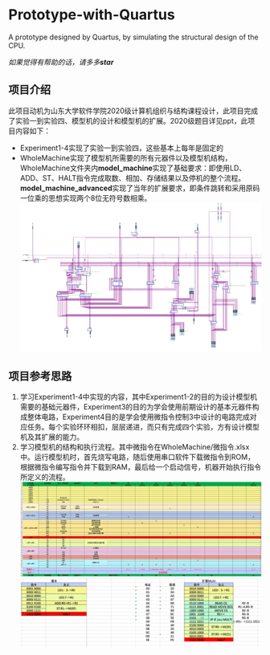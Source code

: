 # Prototype-with-Quartus
A prototype designed by Quartus, by simulating the structural design of the CPU.

*如果觉得有帮助的话，请多多**star***

## 项目介绍
此项目动机为山东大学软件学院2020级计算机组织与结构课程设计，此项目完成了实验一到实验四、模型机的设计和模型机的扩展。2020级题目详见ppt，此项目内容如下：
- Experiment1-4实现了实验一到实验四，这些基本上每年是固定的
- WholeMachine实现了模型机所需要的所有元器件以及模型机结构，WholeMachine文件夹内**model_machine**实现了基础要求：即使用LD、ADD、ST、HALT指令完成取数、相加、存储结果以及停机的整个流程。**model_machine_advanced**实现了当年的扩展要求，即条件跳转和采用原码一位乘的思想实现两个8位无符号数相乘。
![](img/prototype.png)

## 项目参考思路
1. 学习Experiment1-4中实现的内容，其中Experiment1-2的目的为设计模型机需要的基础元器件，Experiment3的目的为学会使用前期设计的基本元器件构成整体电路，Experiment4目的是学会使用微指令控制3中设计的电路完成对应任务。每个实验环环相扣，层层递进，而只有完成四个实验，方有设计模型机及其扩展的能力。
2. 学习模型机的结构和执行流程。其中微指令在WholeMachine/微指令.xlsx中。运行模型机时，首先烧写电路，随后使用串口软件下载微指令到ROM，根据微指令编写指令并下载到RAM，最后给一个启动信号，机器开始执行指令所定义的流程。
![微指令](img/Micro-instruction.png)
![指令](img/instruction.png)
